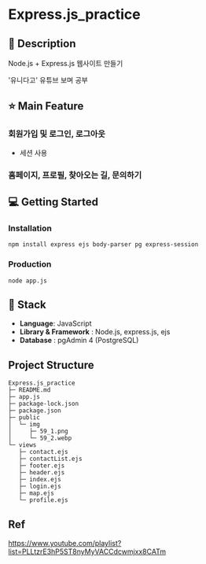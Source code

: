 # Express.js_practice


## 📖 Description
Node.js + Express.js 웹사이트 만들기     

'유니다고' 유튜브 보며 공부

## ⭐ Main Feature
### 회원가입 및 로그인, 로그아웃
- 세션 사용

### 홈페이지, 프로필, 찾아오는 길, 문의하기

## 💻 Getting Started
### Installation
```
npm install express ejs body-parser pg express-session
```
### Production
```
node app.js
```

## 🔧 Stack
- **Language**: JavaScript
- **Library & Framework** : Node.js, express.js, ejs
- **Database** : pgAdmin 4 (PostgreSQL)
<!-- - **Deploy**: AWS EC2 -->

## Project Structure
```
Express.js_practice
├─ README.md
├─ app.js
├─ package-lock.json
├─ package.json
├─ public
│  └─ img
│     ├─ 59_1.png
│     └─ 59_2.webp
└─ views
   ├─ contact.ejs
   ├─ contactList.ejs
   ├─ footer.ejs
   ├─ header.ejs
   ├─ index.ejs
   ├─ login.ejs
   ├─ map.ejs
   └─ profile.ejs

```

## Ref
https://www.youtube.com/playlist?list=PLLtzrE3hP5ST8nyMyVACCdcwmjxx8CATm

